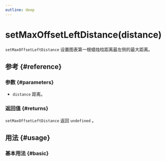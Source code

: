 ```yaml
---
outline: deep
---
```


# setMaxOffsetLeftDistance(distance)
`setMaxOffsetLeftDistance` 设置图表第一根蜡烛柱距离最左侧的最大距离。

## 参考 {#reference}
<!--@include: @/@views/api/references/instance/setMaxOffsetLeftDistance.md-->

### 参数 {#parameters}
- `distance` 距离。

### 返回值 {#returns}
`setMaxOffsetLeftDistance` 返回 `undefined` 。

## 用法 {#usage}
<script setup>
import SetMaxOffsetLeftDistance from '../../@views/api/samples/setMaxOffsetLeftDistance/index.vue'
</script>

### 基本用法 {#basic}
<SetMaxOffsetLeftDistance/>